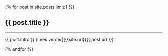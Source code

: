 {% for post in site.posts limit:1 %}
## {{ post.title }}
* * *

{{ post.intro }}
[Lees verder]({{site.url}}{{ post.url }}).

{% endfor %}
